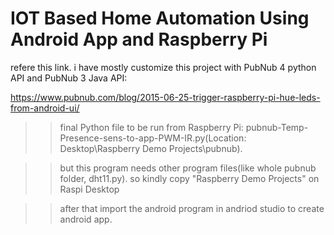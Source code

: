 # IOT Based Home Automation Using Android App and Raspberry Pi

refere this link. i have mostly customize this project with PubNub 4 python API and PubNub 3 Java API:

https://www.pubnub.com/blog/2015-06-25-trigger-raspberry-pi-hue-leds-from-android-ui/


>>final Python file to be run from Raspberry Pi: pubnub-Temp-Presence-sens-to-app-PWM-IR.py(Location: Desktop\Raspberry Demo Projects\pubnub\).

>>but this program needs other program files(like whole pubnub folder, dht11.py). so kindly copy "Raspberry Demo Projects" on Raspi Desktop

>>after that import the android program in andriod studio to create android app.




